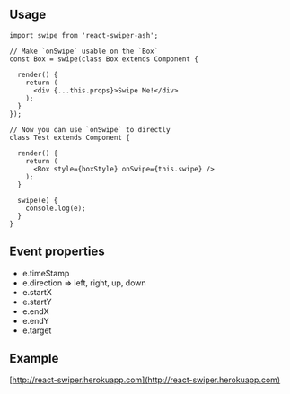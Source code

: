 Usage
-----

    import swipe from 'react-swiper-ash';
    
    // Make `onSwipe` usable on the `Box`
    const Box = swipe(class Box extends Component {
    
      render() {
        return (
          <div {...this.props}>Swipe Me!</div>
        );
      }
    });
    
    // Now you can use `onSwipe` to directly
    class Test extends Component {
    
      render() {
        return (
          <Box style={boxStyle} onSwipe={this.swipe} />
        );
      }
    
      swipe(e) {
        console.log(e);
      }
    }
    
Event properties
----------------

* e.timeStamp
* e.direction => left, right, up, down
* e.startX
* e.startY
* e.endX
* e.endY
* e.target

Example
-------

[http://react-swiper.herokuapp.com](http://react-swiper.herokuapp.com)
